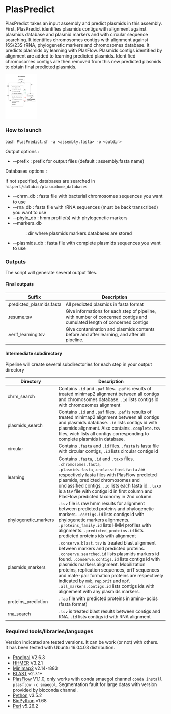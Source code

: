 # PlasPredict 

PlasPredict takes an input assembly and predict plasmids in this assembly.   
First, PlasPredict identifies plasmids contigs with alignment against plasmids database and plasmid markers and with circular sequence searching. It identifies chromosomes contigs with alignment against 16S/23S rRNA, phylogenetic markers and chromosomes database. It predicts plasmids by learning with PlasFlow. 
Plasmids contigs identified by alignment are added to learning predicted plasmids. Identified chromosomes contigs are then removed from this new predicted plasmids to obtain final predicted plasmids. 

<img src="../Images/PlasPredict-1.png" width="100">

### How to launch 

```bash PlasPredict.sh -a <assembly.fasta> -o <outdir>```

Output options : 
* --prefix <prefix> : prefix for output files (default : assembly.fasta name) 

Databases options : 

If not specified, databases are searched in `hilpert/databis/plasmidome_databases`
* --chrm_db <fasta> : fasta file with bacterial chromosomes sequences you want to use 
* --rna_db <fasta> : fasta file with rRNA sequences (must be back transcribed) you want to use
* --phylo_db <hmm> : hmm profile(s) with phylogenetic markers
* --markers_db <dir> : dir where plasmids markers databases are stored
* --plasmids_db <fasta> : fasta file with complete plasmids sequences you want to use

### Outputs 

The script will generate several output files. 

#### Final outputs

| Suffix | Description | 
|---------|------------|
|.predicted_plasmids.fasta|All predicted plasmids in fasta format| 
|.resume.tsv|Give informations for each step of pipeline, with number of concerned contigs and cumulated length of concerned contigs| 
|.verif_learning.tsv|Give contamination and plasmids contents before and after learning, and after all pipeline.| 

#### Intermediate subdirectory
Pipeline will create several subdirectories for each step in your output directory  

| Directory | Description | 
|---------|------------|
|chrm_search|Contains `.id` and `.paf` files. `.paf` is results of treated minimap2 alignment between all contigs and chromosomes database. `.id` lists contigs id with chromosomes alignment| 
|plasmids_search|Contains `.id` and `.paf` files. `.paf` is results of treated minimap2 alignment between all contigs and plasmids database. `.id` lists contigs id with plasmids alignment. Also contains `.complete.tsv` files, wich lists all contigs corresponding to complete plasmids in database.|
|circular|Contains `.fasta` and `.id` files. `.fasta` is fasta file with circular contigs, `.id` lists circular contigs id|  
|learning|Contains `.fasta`, `.id` and `.taxo` files. `.chromosomes.fasta`, `.plasmids.fasta`,`.unclassified.fasta` are respectively fasta files with PlasFlow predicted plasmids, predicted chromosomes and unclassified contigs. `.id` lists each fasta id. `.taxo` is a tsv file with contigs id in first column and PlasFlow predicted taxonomy in 2nd column.|
|phylogenetic_markers|`.tsv` file is raw hmm results for alignment between predicted proteins and phylogenetic markers. `.contigs.id` lists contigs id with phylogenetic markers alignments. `.proteins_family.id` lists HMM profiles with alignments. `.predicted_proteins.id` lists predicted proteins ids with alignment| 
|plasmids_markers|`.conserve.blast.tsv` is treated blast alignment between markers and predicted proteins. `.conserve.searched.id` lists plasmids markers id found. `.conserve.contigs.id` lists contigs id with plasmids markers alignment. Mobilization proteins, replication sequences, oriT sequences and mate-pair formation proteins are respectively indicated by `mob`, `rep`,`orit` and `mpf`. `.all_markers.contigs.id` lists contigs ids with alignement with any plasmids markers.| 
|proteins_prediction|`.faa` file with predicted proteins in amino-acids (fasta format)| 
|rna_search|`.tsv` is treated blast results between contigs and RNA. `.id` lists contigs id with RNA alignment|    


### Required tools/libraries/languages
Version indicated are tested versions. It can be work (or not) with others.  
It has been tested with Ubuntu 16.04.03 distribution.  
* [Prodigal](https://github.com/hyattpd/Prodigal) V2.6.3 
* [HHMER](http://hmmer.org/) V3.2.1
* [Minimap2](https://github.com/lh3/minimap2) v2.14-r883
* [BLAST](https://blast.ncbi.nlm.nih.gov/Blast.cgi?CMD=Web&PAGE_TYPE=BlastDocs&DOC_TYPE=Download) v2.7.1+
* [PlasFlow](https://github.com/smaegol/PlasFlow) V1.1.0, only works with conda smaegol channel `conda install plasflow -c smaegol`. Segmentation fault for large datas with version provided by bioconda channel. 
* [Python](https://www.python.org/download/releases/3.0/) v3.5.2
* [BioPython](https://biopython.org/) v1.68
* [Perl](https://www.perl.org/) v5.26.2









